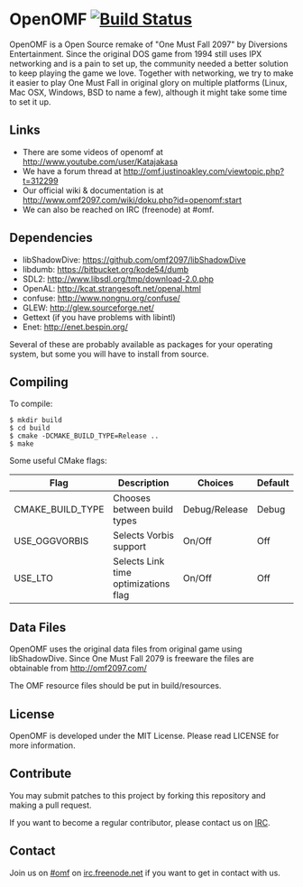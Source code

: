 OpenOMF [![Build Status](https://travis-ci.org/omf2097/openomf.png?branch=master)](https://travis-ci.org/omf2097/openomf)
=======

OpenOMF is a Open Source remake of "One Must Fall 2097" by Diversions Entertainment. Since the original DOS game from 1994 still uses IPX networking and is a pain to set up, the community needed a better solution to keep playing the game we love. Together with networking, we try to make it easier to play One Must Fall in original glory on multiple platforms (Linux, Mac OSX, Windows, BSD to name a few), although it might take some time to set it up.

Links
-----
* There are some videos of openomf at http://www.youtube.com/user/Katajakasa
* We have a forum thread at http://omf.justinoakley.com/viewtopic.php?t=312299
* Our official wiki & documentation is at http://www.omf2097.com/wiki/doku.php?id=openomf:start
* We can also be reached on IRC (freenode) at #omf.

Dependencies
------------

* libShadowDive: https://github.com/omf2097/libShadowDive
* libdumb: https://bitbucket.org/kode54/dumb
* SDL2: http://www.libsdl.org/tmp/download-2.0.php
* OpenAL: http://kcat.strangesoft.net/openal.html
* confuse: http://www.nongnu.org/confuse/
* GLEW: http://glew.sourceforge.net/
* Gettext (if you have problems with libintl)
* Enet: http://enet.bespin.org/

Several of these are probably available as packages for your operating system, but some you will have to install from source.

Compiling
---------

To compile:

```
$ mkdir build
$ cd build
$ cmake -DCMAKE_BUILD_TYPE=Release ..
$ make
```

Some useful CMake flags:

| Flag                      | Description                          | Choices       | Default |
| ------------------------- | ------------------------------------ | ------------- | ------- |
| CMAKE_BUILD_TYPE          | Chooses between build types          | Debug/Release | Debug   |
| USE_OGGVORBIS             | Selects Vorbis support               | On/Off        | Off     |
| USE_LTO                   | Selects Link time optimizations flag | On/Off        | Off     |

Data Files
----------
OpenOMF uses the original data files from original game using libShadowDive. Since One Must Fall 2079 is freeware the files are obtainable from http://omf2097.com/

The OMF resource files should be put in build/resources.

License
-------
OpenOMF is developed under the MIT License. Please read LICENSE for more information.

Contribute
----------
You may submit patches to this project by forking this repository and making a pull request.

If you want to become a regular contributor, please contact us on [IRC](irc://chat.freenode.net/omf).

Contact
-------
Join us on [#omf](http://webchat.freenode.net?channels=omf) on [irc.freenode.net](irc://chat.freenode.net/omf) if you want to get in contact with us.
